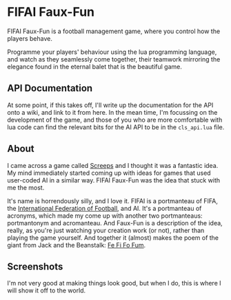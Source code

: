 # FIFAI Faux-Fun

FIFAI Faux-Fun is a football management game, where you control how the players
behave.

Programme your players' behaviour using the lua programming language, and watch
as they seamlessly come together, their teamwork mirroring the elegance found in
the eternal balet that is the beautiful game.

## API Documentation

At some point, if this takes off, I'll write up the documentation for the API 
onto a wiki, and link to it from here. In the mean time, I'm focussing on the
development of the game, and those of you who are more comfortable with lua code
can find the relevant bits for the AI API to be in the `cls_api.lua` file.

## About

I came across a game called [Screeps](https://screeps.com) and I thought it was 
a fantastic idea. My mind immediately started coming up with ideas for games 
that used user-coded AI in a similar way. FIFAI Faux-Fun was the idea that stuck
with me the most.

It's name is horrendously silly, and I love it. FIFAI is a portmanteau of FIFA,
the [International Federation of Football](https://en.wikipedia.org/wiki/FIFA), 
and AI. It's a portmanteau of acronyms, which made my come up with another two
portmanteaus: portmantonym and acromanteau. And Faux-Fun is a description of the
idea, really, as you're just watching your creation work (or not), rather than
playing the game yourself. And together it (almost) makes the poem of the giant
from Jack and the Beanstalk: [Fe Fi Fo Fum](https://en.wikipedia.org/wiki/Fee-fi-fo-fum).

## Screenshots

I'm not very good at making things look good, but when I do, this is where I 
will show it off to the world.
